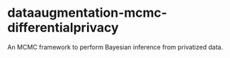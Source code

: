 # dataaugmentation-mcmc-differentialprivacy
An MCMC framework to perform Bayesian inference from privatized data. 
